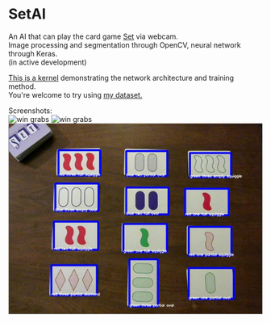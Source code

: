 # SetAI  
An AI that can play the card game [Set](https://www.setgame.com/set) via webcam.  
Image processing and segmentation through OpenCV, neural network through Keras.  
(in active development)  

[This is a kernel](https://www.kaggle.com/kwisatzhaderach/setnet-trainer/) demonstrating the network architecture and training method.  
You're welcome to try using [my dataset.](https://www.kaggle.com/kwisatzhaderach/set-cards)

Screenshots:  
![win grabs](win_collage2.jpg)
![win grabs](win_collage.jpg)
![screen grab](set_example.jpg)  
